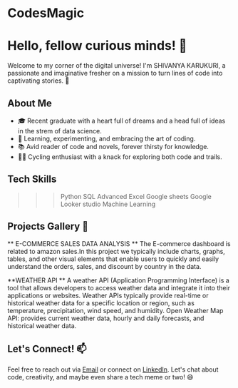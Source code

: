 # CodesMagic
# Hello, fellow curious minds! 👋

Welcome to my corner of the digital universe! I'm SHIVANYA KARUKURI, a passionate and imaginative fresher on a mission to turn lines of code into captivating stories. 🚀

## About Me

- 🎓 Recent graduate with a heart full of dreams and a head full of ideas in the strem of data science.
- 🌱 Learning, experimenting, and embracing the art of coding.
- 📚 Avid reader of code and novels, forever thirsty for knowledge.
- 🚴‍♀️ Cycling enthusiast with a knack for exploring both code and trails.
## Tech Skills
  >>> Python
  >>> SQL
  >>> Advanced Excel
  >>> Google sheets
  >>> Google Looker studio
  >>> Machine Learning
## Projects Gallery 🚀

** E-COMMERCE SALES DATA ANALYSIS **
The E-commerce dashboard is related to amazon sales.In this project we typically include charts, graphs, 
tables, and other visual elements that enable users to quickly and easily understand the orders, sales, 
and discount by country in the data.

**WEATHER API **
A weather API (Application Programming Interface) is a tool that allows developers to access weather data and integrate it 
into their applications or websites. Weather APIs typically provide real-time or historical weather data for a specific 
location or region, such as temperature, precipitation, wind speed, and humidity. Open Weather Map API: provides 
current weather data, hourly and daily forecasts, and historical weather data.


## Let's Connect! 📫

Feel free to reach out via [Email](shivanyakarukuri333@gmail.com) or connect on [LinkedIn](https://www.linkedin.com/in/shivanya-karukuri-25861326b/). Let's chat about code, creativity, and maybe even share a tech meme or two! 😄

